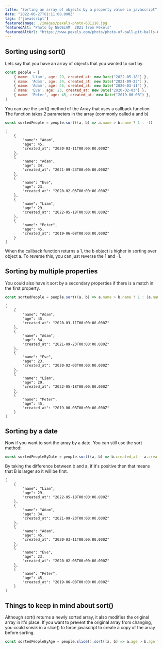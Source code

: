 ```yaml
---
title: "Sorting an array of objects by a property value in javascript"
date: "2022-06-27T01:11:00.000Z"
tags: ["javascript"]
featuredImage: ./images/pexels-photo-681118.jpg
featuredAlt: "Photo by NEOSiAM  2021 from Pexels"
featuredAltUrl: "https://www.pexels.com/photo/photo-of-ball-pit-balls-681118/"
---
```


## Sorting using sort()

Lets say that you have an array of objects that you wanted to sort by:

```js
const people = [
    { name: 'Liam', age: 29, created_at: new Date("2022-05-18") },
    { name: 'Adam', age: 34, created_at: new Date("2021-09-23") },
    { name: 'Adam', age: 45, created_at: new Date("2020-03-11") },
    { name: 'Eve', age: 23, created_at: new Date("2020-02-03") },
    { name: 'Peter', age: 45, created_at: new Date("2019-06-08") },
]
```

You can use the sort() method of the Array that uses a callback function. The function takes 2 parameters in the array (commonly called a and b)

```js
const sortedPeople = people.sort((a, b) => a.name > b.name ? 1 : -1)
```

    [
        {
            "name": "Adam",
            "age": 45,
            "created_at": "2020-03-11T00:00:00.000Z"
        },
        {
            "name": "Adam",
            "age": 34,
            "created_at": "2021-09-23T00:00:00.000Z"
        },
        {
            "name": "Eve",
            "age": 23,
            "created_at": "2020-02-03T00:00:00.000Z"
        },
        {
            "name": "Liam",
            "age": 29,
            "created_at": "2022-05-18T00:00:00.000Z"
        },
        {
            "name": "Peter",
            "age": 45,
            "created_at": "2019-06-08T00:00:00.000Z"
        }
    ]

When the callback function returns a 1, the b object is higher in sorting over object a. To reverse this, you can just reverse the 1 and -1.

## Sorting by multiple properties

You could also have it sort by a secondary properties if there is a match in the first property.

```js
const sortedPeople = people.sort((a, b) => a.name > b.name ? 1 : (a.name === b.name) ? ((a.age > b.age) ? -1 : 1) : -1)
```

    [
        {
            "name": "Adam",
            "age": 45,
            "created_at": "2020-03-11T00:00:00.000Z"
        },
        {
            "name": "Adam",
            "age": 34,
            "created_at": "2021-09-23T00:00:00.000Z"
        },
        {
            "name": "Eve",
            "age": 23,
            "created_at": "2020-02-03T00:00:00.000Z"
        },
        {
            "name": "Liam",
            "age": 29,
            "created_at": "2022-05-18T00:00:00.000Z"
        },
        {
            "name": "Peter",
            "age": 45,
            "created_at": "2019-06-08T00:00:00.000Z"
        }
    ]

## Sorting by a date

Now if you want to sort the array by a date. You can still use the sort method:

```js
const sortedPeopleByDate = people.sort((a, b) => b.created_at - a.created_at)
```

By taking the difference between b and a, if it's positive then that means that B is larger so it will be first. 

    [
        {
            "name": "Liam",
            "age": 29,
            "created_at": "2022-05-18T00:00:00.000Z"
        },
        {
            "name": "Adam",
            "age": 34,
            "created_at": "2021-09-23T00:00:00.000Z"
        },
        {
            "name": "Adam",
            "age": 45,
            "created_at": "2020-03-11T00:00:00.000Z"
        },
        {
            "name": "Eve",
            "age": 23,
            "created_at": "2020-02-03T00:00:00.000Z"
        },
        {
            "name": "Peter",
            "age": 45,
            "created_at": "2019-06-08T00:00:00.000Z"
        }
    ]

## Things to keep in mind about sort()

Although sort() returns a newly sorted array, it also modifies the original array in it's place. If you want to prevent the original array from changing, you could sneak in a slice() to force javascript to create a copy of the array before sorting.

```js
const sortedPeopleByAge = people.slice().sort((a, b) => a.age > b.age ? 1 : -1)
```
